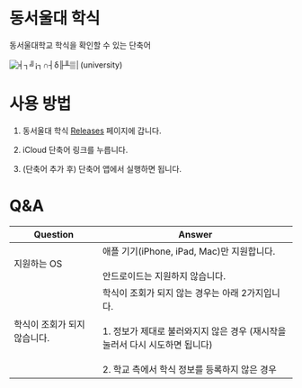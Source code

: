 # 동서울대 학식
동서울대학교 학식을 확인할 수 있는 단축어
<br><br>![╡┐╝¡┐∩┤δ╟╨▒│(university)](https://user-images.githubusercontent.com/127399368/224007242-56c446ae-c19a-4309-ac7e-bcb822f58669.png)

# 사용 방법
1. 동서울대 학식 [Releases](https://github.com/KyuhaSuk/DongSeoulUniversityCafeteria/releases) 페이지에 갑니다.

2. iCloud 단축어 링크를 누릅니다.

3. (단축어 추가 후) 단축어 앱에서 실행하면 됩니다.

# Q&A
| Question                     | Answer                                                                                                                                                                                                                  |
|------------------------------|-------------------------------------------------------------------------------------------------------------------------------------------------------------------------------------------------------------------------|
| 지원하는 OS                  | 애플 기기(iPhone, iPad, Mac)만 지원합니다. <br><br> 안드로이드는 지원하지 않습니다.                                                                                                                                                 |
| 학식이 조회가 되지 않습니다. | 학식이 조회가 되지 않는 경우는 아래 2가지입니다. <br><br>  1. 정보가 제대로 불러와지지 않은 경우 (재시작을 눌러서 다시 시도하면 됩니다) <br><br> 2. 학교 측에서 학식 정보를 등록하지 않은 경우 |
